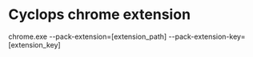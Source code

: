 # Cyclops chrome extension
<!--chrome-extension://nbhcnccdkibdapknjdhieokmmcicieme/options.html-->
chrome.exe --pack-extension=[extension_path] --pack-extension-key=[extension_key]
